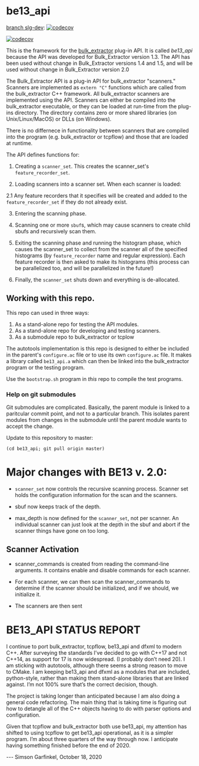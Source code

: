 # be13_api
[branch slg-dev](https://github.com/simsong/be13_api/blob/slg-dev/README.md): [![codecov](https://codecov.io/gh/simsong/be13_api/branch/slg-dev/graph/badge.svg?token=Nj8q8eo3Ji)](https://codecov.io/gh/simsong/be13_api)

[![codecov](https://codecov.io/gh/simsong/be13_api/branch/slg-dev/graph/badge.svg?token=Nj8q8eo3Ji)](https://codecov.io/gh/simsong/be13_api)

This is the framework for the [bulk_extractor](https://github.com/simsong/bulk_extractor)  plug-in API.
It is called *be13_api* because the API was developed for Bulk_Extractor version 1.3. The API has been
used without change in Bulk_Extractor versions 1.4 and 1.5, and will be used without change in Bulk_Extractor version 2.0

The Bulk_Extractor API is a plug-in API for bulk_extractor "scanners." Scanners are implemented
as `extern "C"` functions which are called from the bulk_extractor C++ framework. All bulk_extractor
scanners are implemented using the API. Scanners can either be compiled into the bulk_extractor executable, or they can be loaded at run-time from the plug-ins directory. The directory contains zero or more shared libraries (on Unix/Linux/MacOS) or DLLs (on Windows).

There is no differnece in functionality between scanners that are
compiled into the program (e.g. bulk_extractor or tcpflow) and those that are loaded at runtime.

The API defines functions for:

1. Creating a `scanner_set`.  This creates the scanner_set's `feature_recorder_set`.

2. Loading scanners into a scanner set.  When each scanner is loaded:

  2.1 Any feature recorders that it specifies will be created and
  added to the `feature_recorder_set` if they do not already exist.

3. Entering the scanning phase.

4. Scanning one or more `sbuf`s, which may cause scanners to create child sbufs
   and recursively scan them.

5. Exiting the scanning phase and running the histogram phase, which
   causes the scanner_set to collect from the scanner all of the
   specified histograms (by `feature_recorder` name and regular
   expression). Each feature recorder is then asked to make its
   histograms (this process can be parallelized too, and will be
   parallelized in the future!)

6. Finally, the `scanner_set` shuts down and everything is de-allocated.

## Working with this repo.
This repo can used in three ways:

1. As a stand-alone repo for testing the API modules.
2. As a stand-alone repo for developing and testing scanners.
3. As a submodule repo to bulk_extractor or tcplow

The autotools implementation is this repo is designed to either be included in the parent's `configure.ac` file or to use its own `configure.ac` file. It makes a library called `be13_api.a` which can then be linked into the bulk_extractor program or the testing program.

Use the  `bootstrap.sh` program in *this* repo to compile the test programs.

### Help on git submodules

Git submodules are complicated. Basically, the parent module is linked to a paritcular commit point, and not to a particular branch. This isolates parent modules from changes in the submodule until the parent module wants to accept the change.

Update to this repository to master:

    (cd be13_api; git pull origin master)

# Major changes with BE13 v. 2.0:
* `scanner_set` now controls the recursive scanning process. Scanner
  set holds the configuration information for the scan and the scanners.

* sbuf now keeps track of the depth.
* max_depth is now defined for the `scanner_set`, not per scanner. An
  individual scanner can just look at the depth in the sbuf and abort
  if the scanner things have gone on too long.

Scanner Activation
------------------
* scanner_commands is created from reading the command-line
  arguments. It contains enable and disable commands for each scanner.

* For each scanner, we can then scan the scanner_commands to determine
  if the scanner should be initialized, and if we should, we
  initialize it.

* The scanners are then sent

BE13_API STATUS REPORT
======================
I continue to port bulk_extractor, tcpflow, be13_api and dfxml to modern C++. After surveying the standards I’ve decided to go with C++17 and not C++14, as support for 17 is now widespread. (I probably don’t need 20). I am sticking with autotools, although there seems a strong reason to move to CMake. I am keeping be13_api and dfxml as a modules that are included, python-style, rather than making them stand-alone libraries that are linked against. I’m not 100% sure that’s the correct decision, though.

The project is taking longer than anticipated because I am also doing a general code refactoring. The main thing that is taking time is figuring out how to detangle all of the C++ objects having to do with parser options and configuration.

Given that tcpflow and bulk_extractor both use be13_api, my attention has shifted to using tcpflow to get be13_api operational, as it is a simpler program. I’m about three quarters of the way through now. I anticipate having something finished before the end of 2020.

--- Simson Garfinkel, October 18, 2020
